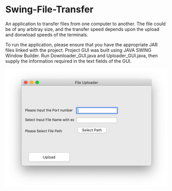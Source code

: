 # Swing-File-Transfer
 An application to transfer files from one computer to another.
 The file could be of any arbitray size, and the transfer speed depends upon the upload and donwload speeds of the terminals.
 
 
 To run the application, please ensure that you have the appropriate JAR files linked with the project. Project GUI was built using JAVA SWING Window Builder.
 Run Downloader_GUI.java and Uploader_GUI.java, then supply the information required in the text fields of the GUI.
 
<img src="Uploader.png"> 
